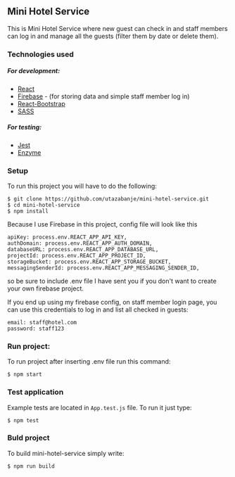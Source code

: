 ## Mini Hotel Service

This is Mini Hotel Service where new guest can check in and staff members can log in and manage all the guests (filter them by date or delete them).

### Technologies used
##### For development:
* [React](https://reactjs.org/)
* [Firebase](https://firebase.google.com/)  - (for storing data and simple staff member log in)
* [React-Bootstrap](https://react-bootstrap.github.io/)
* [SASS](https://sass-lang.com/)

##### For testing:
* [Jest](https://jestjs.io/)
* [Enzyme](https://airbnb.io/enzyme/)

### Setup
To run this project you will have to do the following:

```
$ git clone https://github.com/utazabanje/mini-hotel-service.git
$ cd mini-hotel-service
$ npm install
```
Because I use Firebase in this project, config file will look like this
```
apiKey: process.env.REACT_APP_API_KEY,
authDomain: process.env.REACT_APP_AUTH_DOMAIN,
databaseURL: process.env.REACT_APP_DATABASE_URL,
projectId: process.env.REACT_APP_PROJECT_ID,
storageBucket: process.env.REACT_APP_STORAGE_BUCKET,
messagingSenderId: process.env.REACT_APP_MESSAGING_SENDER_ID,
```
so be sure to include .env file I have sent you if you don't want to create your own firebase project.

If you end up using my firebase config, on staff member login page, you can use this credentials to log in and list all checked in guests:
```
email: staff@hotel.com
password: staff123
```
### Run project:
To run project after inserting .env file run this command:
```
$ npm start
```


### Test application
Example tests are located in `App.test.js` file.
To run it just type:
```
$ npm test
```

### Buld project
To build mini-hotel-service simply write:
```
$ npm run build
```


